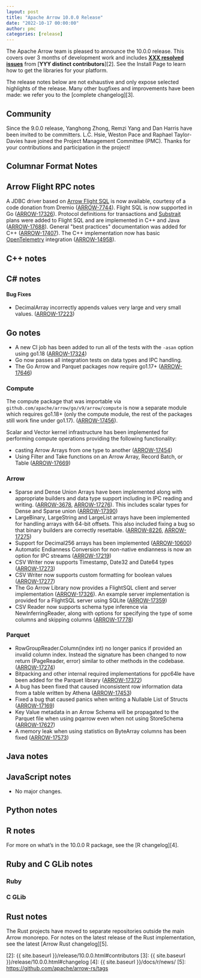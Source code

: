 ```yaml
---
layout: post
title: "Apache Arrow 10.0.0 Release"
date: "2022-10-17 00:00:00"
author: pmc
categories: [release]
---
```

<!--
{% comment %}
Licensed to the Apache Software Foundation (ASF) under one or more
contributor license agreements.  See the NOTICE file distributed with
this work for additional information regarding copyright ownership.
The ASF licenses this file to you under the Apache License, Version 2.0
(the "License"); you may not use this file except in compliance with
the License.  You may obtain a copy of the License at

http://www.apache.org/licenses/LICENSE-2.0

Unless required by applicable law or agreed to in writing, software
distributed under the License is distributed on an "AS IS" BASIS,
WITHOUT WARRANTIES OR CONDITIONS OF ANY KIND, either express or implied.
See the License for the specific language governing permissions and
limitations under the License.
{% endcomment %}
-->


The Apache Arrow team is pleased to announce the 10.0.0 release. This covers
over 3 months of development work and includes [**XXX resolved issues**][1]
from [**YYY distinct contributors**][2]. See the Install Page to learn how to
get the libraries for your platform.

The release notes below are not exhaustive and only expose selected highlights
of the release. Many other bugfixes and improvements have been made: we refer
you to the [complete changelog][3].

## Community

Since the 9.0.0 release, Yanghong Zhong, Remzi Yang and Dan Harris
have been invited to be committers.
L.C. Hsie, Weston Pace and Raphael Taylor-Davies have joined the
Project Management Committee (PMC).
Thanks for your contributions and participation in the project!

## Columnar Format Notes

## Arrow Flight RPC notes

A JDBC driver based on [Arrow Flight SQL](https://arrow.apache.org/docs/format/FlightSql.html) is now available, courtesy of a code donation from Dremio ([ARROW-7744](https://issues.apache.org/jira/browse/ARROW-7744)).
Flight SQL is now supported in Go ([ARROW-17326](https://issues.apache.org/jira/browse/ARROW-17326)).
Protocol definitions for transactions and [Substrait](https://substrait.io) plans were added to Flight SQL and are implemented in C++ and Java ([ARROW-17688](https://issues.apache.org/jira/browse/ARROW-17688)).
General "best practices" documentation was added for C++ ([ARROW-17407](https://issues.apache.org/jira/browse/ARROW-17407)).
The C++ implementation now has basic [OpenTelemetry](https://opentelemetry.io/) integration ([ARROW-14958](https://issues.apache.org/jira/browse/ARROW-14958)).

## C++ notes

## C# notes

#### Bug Fixes

* DecimalArray incorrectly appends values very large and very small values. ([ARROW-17223](https://github.com/apache/arrow/pull/13732))


## Go notes

* A new CI job has been added to run all of the tests with the `-asan` option using go1.18 ([ARROW-17324](https://issues.apache.org/jira/browse/ARROW-17324))
* Go now passes all integration tests on data types and IPC handling.
* The Go Arrow and Parquet packages now require go1.17+ ([ARROW-17646](https://issues.apache.org/jira/browse/ARROW-17646))

### Compute

The compute package that was importable via `github.com/apache/arrow/go/v9/arrow/compute` is now a separate module which requires go1.18+ (only the compute module, the rest of the packages still work fine under go1.17). ([ARROW-17456](https://issues.apache.org/jira/browse/ARROW-17456)).

Scalar and Vector kernel infrastructure has been implemented for performing compute operations providing the following functionality:

* casting Arrow Arrays from one type to another ([ARROW-17454](https://issues.apache.org/jira/browse/ARROW-17454))
* Using Filter and Take functions on an Arrow Array, Record Batch, or Table ([ARROW-17669](https://issues.apache.org/jira/browse/ARROW-17669))

### Arrow

* Sparse and Dense Union Arrays have been implemented along with appropriate builders and data type support including in IPC reading and writing. ([ARROW-3678](https://issues.apache.org/jira/browse/ARROW-3678), [ARROW-17276](https://issues.apache.org/jira/browse/ARROW-17276)). This includes scalar types for Dense and Sparse union ([ARROW-17390](https://issues.apache.org/jira/browse/ARROW-17390))
* LargeBinary, LargeString and LargeList arrays have been implemented for handling arrays with 64-bit offsets. This also included fixing a bug so that binary builders are correctly resettable. ([ARROW-8226](https://issues.apache.org/jira/browse/ARROW-8226), [ARROW-17275](https://issues.apache.org/jira/browse/ARROW-17275))
* Support for Decimal256 arrays has been implemented ([ARROW-10600](https://issues.apache.org/jira/browse/ARROW-10600))
* Automatic Endianness Conversion for non-native endianness is now an option for IPC streams ([ARROW-17219](https://issues.apache.org/jira/browse/ARROW-17219))
* CSV Writer now supports Timestamp, Date32 and Date64 types ([ARROW-17273](https://issues.apache.org/jira/browse/ARROW-17273))
* CSV Writer now supports custom formatting for boolean values ([ARROW-17277](https://issues.apache.org/jira/browse/ARROW-17277))
* The Go Arrow Library now provides a FlightSQL client and server implementation ([ARROW-17326](https://issues.apache.org/jira/browse/ARROW-17326)). An example server implementation is provided for a FlightSQL server using SQLite ([ARROW-17359](https://issues.apache.org/jira/browse/ARROW-17359))
* CSV Reader now supports schema type inference via NewInferringReader, along with options for specifying the type of some columns and skipping columns ([ARROW-17778](https://issues.apache.org/jira/browse/ARROW-17778))

### Parquet

* RowGroupReader.Column(index int) no longer panics if provided an invalid column index. Instead the signature has been changed to now return (PageReader, error) similar to other methods in the codebase. ([ARROW-17274](https://issues.apache.org/jira/browse/ARROW-17274))
* Bitpacking and other internal required implementations for ppc64le have been added for the Parquet library ([ARROW-17372](https://issues.apache.org/jira/browse/ARROW-17372))
* A bug has been fixed that caused inconsistent row information data from a table written by Athena ([ARROW-17453](https://issues.apache.org/jira/browse/ARROW-17453))
* Fixed a bug that caused panics when writing a Nullable List of Structs ([ARROW-17169](https://issues.apache.org/jira/browse/ARROW-17169))
* Key Value metadata in an Arrow Schema will be propagated to the Parquet file when using pqarrow even when not using StoreSchema ([ARROW-17627](https://issues.apache.org/jira/browse/ARROW-17627))
* A memory leak when using statistics on ByteArray columns has been fixed ([ARROW-17573](https://issues.apache.org/jira/browse/ARROW-17573))


## Java notes

## JavaScript notes
- No major changes.

## Python notes

## R notes

For more on what’s in the 10.0.0 R package, see the [R changelog][4].

## Ruby and C GLib notes

### Ruby

### C GLib

## Rust notes

The Rust projects have moved to separate repositories outside the
main Arrow monorepo. For notes on the latest release of the Rust
implementation, see the latest [Arrow Rust changelog][5].

[1]: https://issues.apache.org/jira/issues/?jql=project%20%3D%20ARROW%20AND%20status%20%3D%20Resolved%20AND%20fixVersion%20%3D%2010.0.0
[2]: {{ site.baseurl }}/release/10.0.0.html#contributors
[3]: {{ site.baseurl }}/release/10.0.0.html#changelog
[4]: {{ site.baseurl }}/docs/r/news/
[5]: https://github.com/apache/arrow-rs/tags
